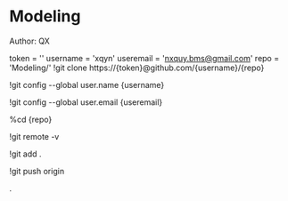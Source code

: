 ﻿# Modeling
Author: QX

token = ''
username = 'xqyn'
useremail = 'nxquy.bms@gmail.com'
repo = 'Modeling/'
!git clone https://{token}@github.com/{username}/{repo}


!git config --global user.name {username}

!git config --global user.email {useremail}

%cd {repo}

!git remote -v

!git add .

!git push origin 

.
